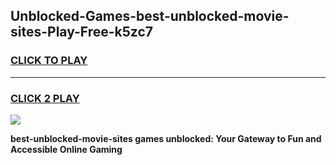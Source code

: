 
## Unblocked-Games-best-unblocked-movie-sites-Play-Free-k5zc7
<h3>
<a href="https://premium76.site?title=best-unblocked-movie-sites&ref=18A1">CLICK TO PLAY</a></h3>
<hr>

<h3>
<a href="https://premium76.site?title=best-unblocked-movie-sites&ref=18A1">CLICK 2 PLAY</a>
  
</h3>

<a href="https://premium76.site?title=best-unblocked-movie-sites&ref=18A1"><img src="https://clearcache.store/games.png"></a>


**best-unblocked-movie-sites games unblocked: Your Gateway to Fun and Accessible Online Gaming**
